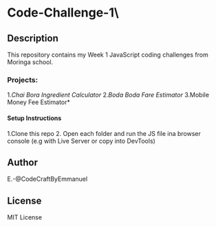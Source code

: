 # Code-Challenge-1\

## Description
This repository contains my Week 1 JavaScript coding challenges from Moringa school.

### Projects:
1.*Chai Bora Ingredient Calculator*
2.*Boda Boda Fare Estimator*
3.Mobile Money Fee Estimator*

#### Setup Instructions 
 1.Clone this repo
 2. Open each folder and run the JS file ina browser console (e.g with Live Server or copy into DevTools)

 ## Author
 E.-@CodeCraftByEmmanuel
 
 ## License
 MIT License
 